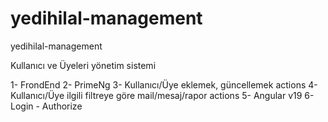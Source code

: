 # yedihilal-management
yedihilal-management

Kullanıcı ve Üyeleri yönetim sistemi

1- FrondEnd
2- PrimeNg
3- Kullanıcı/Üye eklemek, güncellemek actions
4- Kullanıcı/Üye ilgili filtreye göre mail/mesaj/rapor actions
5- Angular v19
6- Login - Authorize

